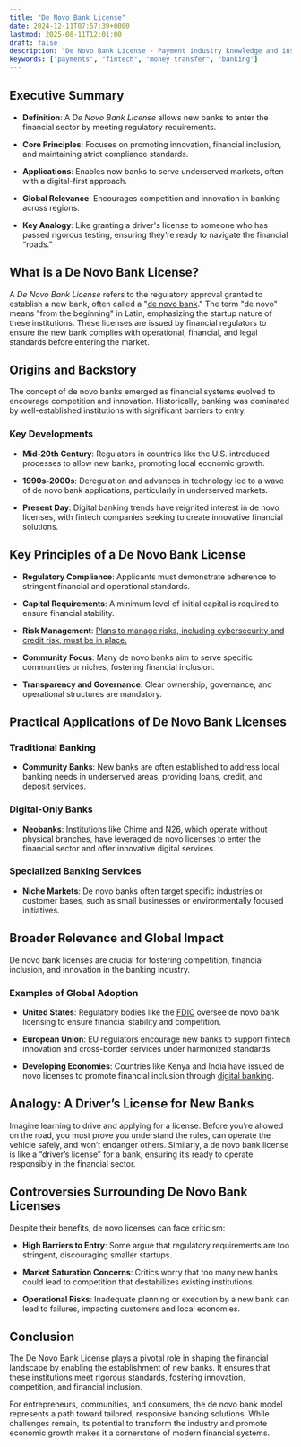 ```yaml
---
title: "De Novo Bank License"
date: 2024-12-11T07:57:39+0000
lastmod: 2025-08-11T12:01:00
draft: false
description: "De Novo Bank License - Payment industry knowledge and insights"
keywords: ["payments", "fintech", "money transfer", "banking"]
---
```


## Executive Summary

- **Definition**: A *De Novo Bank License* allows new banks to enter the financial sector by meeting regulatory requirements.

- **Core Principles**: Focuses on promoting innovation, financial inclusion, and maintaining strict compliance standards.

- **Applications**: Enables new banks to serve underserved markets, often with a digital-first approach.

- **Global Relevance**: Encourages competition and innovation in banking across regions.

- **Key Analogy**: Like granting a driver's license to someone who has passed rigorous testing, ensuring they’re ready to navigate the financial “roads.”

## What is a De Novo Bank License?

A *De Novo Bank License* refers to the regulatory approval granted to establish a new bank, often called a "[de novo bank](https://faisalkhanllc.xyz/resources/payments-wiki/d/de-novo-bank-a-foundation-for-new-banking-ventures/)." The term "de novo" means "from the beginning" in Latin, emphasizing the startup nature of these institutions. These licenses are issued by financial regulators to ensure the new bank complies with operational, financial, and legal standards before entering the market.

## Origins and Backstory

The concept of de novo banks emerged as financial systems evolved to encourage competition and innovation. Historically, banking was dominated by well-established institutions with significant barriers to entry.

### Key Developments

- **Mid-20th Century**: Regulators in countries like the U.S. introduced processes to allow new banks, promoting local economic growth.

- **1990s-2000s**: Deregulation and advances in technology led to a wave of de novo bank applications, particularly in underserved markets.

- **Present Day**: Digital banking trends have reignited interest in de novo licenses, with fintech companies seeking to create innovative financial solutions.

## Key Principles of a De Novo Bank License

- **Regulatory Compliance**: Applicants must demonstrate adherence to stringent financial and operational standards.

- **Capital Requirements**: A minimum level of initial capital is required to ensure financial stability.

- **Risk Management**: [Plans to manage risks, including cybersecurity and credit risk, must be in place.](https://faisalkhanllc.xyz/resources/payments-wiki/r/risk-reduction/)

- **Community Focus**: Many de novo banks aim to serve specific communities or niches, fostering financial inclusion.

- **Transparency and Governance**: Clear ownership, governance, and operational structures are mandatory.

## Practical Applications of De Novo Bank Licenses

### Traditional Banking

- **Community Banks**: New banks are often established to address local banking needs in underserved areas, providing loans, credit, and deposit services.

### Digital-Only Banks

- **Neobanks**: Institutions like Chime and N26, which operate without physical branches, have leveraged de novo licenses to enter the financial sector and offer innovative digital services.

### Specialized Banking Services

- **Niche Markets**: De novo banks often target specific industries or customer bases, such as small businesses or environmentally focused initiatives.

## Broader Relevance and Global Impact

De novo bank licenses are crucial for fostering competition, financial inclusion, and innovation in the banking industry.

### Examples of Global Adoption

- **United States**: Regulatory bodies like the [FDIC](https://www.fdic.gov/) oversee de novo bank licensing to ensure financial stability and competition.

- **European Union**: EU regulators encourage new banks to support fintech innovation and cross-border services under harmonized standards.

- **Developing Economies**: Countries like Kenya and India have issued de novo licenses to promote financial inclusion through [digital banking](https://faisalkhanllc.xyz/resources/payments-wiki/d/digital-bank/).

## Analogy: A Driver’s License for New Banks

Imagine learning to drive and applying for a license. Before you’re allowed on the road, you must prove you understand the rules, can operate the vehicle safely, and won’t endanger others. Similarly, a de novo bank license is like a “driver’s license” for a bank, ensuring it’s ready to operate responsibly in the financial sector.

## Controversies Surrounding De Novo Bank Licenses

Despite their benefits, de novo licenses can face criticism:

- **High Barriers to Entry**: Some argue that regulatory requirements are too stringent, discouraging smaller startups.

- **Market Saturation Concerns**: Critics worry that too many new banks could lead to competition that destabilizes existing institutions.

- **Operational Risks**: Inadequate planning or execution by a new bank can lead to failures, impacting customers and local economies.

## Conclusion

The De Novo Bank License plays a pivotal role in shaping the financial landscape by enabling the establishment of new banks. It ensures that these institutions meet rigorous standards, fostering innovation, competition, and financial inclusion.

For entrepreneurs, communities, and consumers, the de novo bank model represents a path toward tailored, responsive banking solutions. While challenges remain, its potential to transform the industry and promote economic growth makes it a cornerstone of modern financial systems.